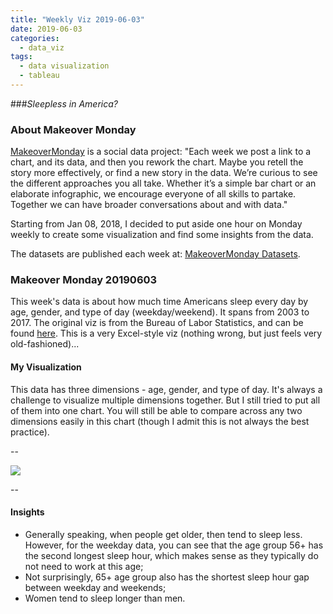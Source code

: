 ```yaml
---
title: "Weekly Viz 2019-06-03"
date: 2019-06-03
categories:
  - data_viz
tags:
  - data visualization
  - tableau
---
```


###*Sleepless in America?*


### About Makeover Monday

[MakeoverMonday](http://www.makeovermonday.co.uk/) is a social data project:
"Each week we post a link to a chart, and its data, and then you rework the chart.
Maybe you retell the story more effectively, or find a new story in the data.
We’re curious to see the different approaches you all take. Whether it’s a simple bar chart or an elaborate infographic, we encourage everyone of all skills to partake.
Together we can have broader conversations about and with data."

Starting from Jan 08, 2018, I decided to put aside one hour on Monday weekly to create some visualization and find some insights from the data.

The datasets are published each week at: [MakeoverMonday Datasets](http://www.makeovermonday.co.uk/data/).

### Makeover Monday 20190603

This week's data is about how much time Americans sleep every day by age, gender, and type of day (weekday/weekend). It spans from 2003 to 2017. The original viz is from the Bureau of Labor Statistics, and can be found [here](https://www.bls.gov/tus/charts/sleep.htm). This is a very Excel-style viz (nothing wrong, but just feels very old-fashioned)... 

#### My Visualization

This data has three dimensions - age, gender, and type of day. It's always a challenge to visualize multiple dimensions together. But I still tried to put all of them into one chart. You will still be able to compare across any two dimensions easily in this chart (though I admit this is not always the best practice).   

--  
<div class='tableauPlaceholder' id='viz1559611641236' style='position: relative'>
<noscript><a href='#'>
  <img alt=' ' src='https:&#47;&#47;public.tableau.com&#47;static&#47;images&#47;Ma&#47;MakeOverMonday20190603&#47;AmericansDailySleepHours&#47;1_rss.png' style='border: none' />
</a></noscript>
<object class='tableauViz'  style='display:none;'>
  <param name='host_url' value='https%3A%2F%2Fpublic.tableau.com%2F' />
  <param name='embed_code_version' value='3' />
  <param name='site_root' value='' />
  <param name='name' value='MakeOverMonday20190603&#47;AmericansDailySleepHours' />
  <param name='tabs' value='no' />
  <param name='toolbar' value='yes' />
  <param name='static_image' value='https:&#47;&#47;public.tableau.com&#47;static&#47;images&#47;Ma&#47;MakeOverMonday20190603&#47;AmericansDailySleepHours&#47;1.png' />
  <param name='animate_transition' value='yes' />
  <param name='display_static_image' value='yes' />
  <param name='display_spinner' value='yes' />
  <param name='display_overlay' value='yes' />
  <param name='display_count' value='yes' />
</object></div>          
<script type='text/javascript'>                 
  var divElement = document.getElementById('viz1559611641236');    
  var vizElement = divElement.getElementsByTagName('object')[0];  
  vizElement.style.width='800px';vizElement.style.height='627px';     
  var scriptElement = document.createElement('script');                
  scriptElement.src = 'https://public.tableau.com/javascripts/api/viz_v1.js';     
  vizElement.parentNode.insertBefore(scriptElement, vizElement);               
</script>
  
--  

#### Insights
* Generally speaking, when people get older, then tend to sleep less. However, for the weekday data, you can see that the age group 56+ has the second longest sleep hour, which makes sense as they typically do not need to work at this age;  
* Not surprisingly, 65+ age group also has the shortest sleep hour gap between weekday and weekends;  
* Women tend to sleep longer than men.  

